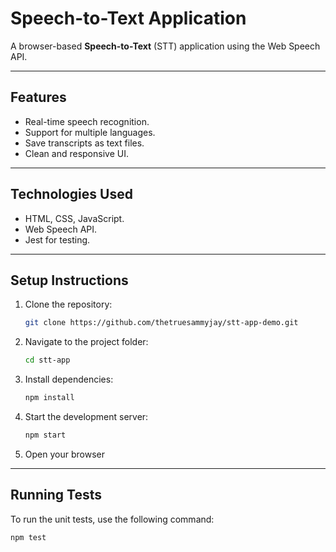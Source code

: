 # Speech-to-Text Application

A browser-based **Speech-to-Text** (STT) application using the Web Speech API.

---

## Features
- Real-time speech recognition.
- Support for multiple languages.
- Save transcripts as text files.
- Clean and responsive UI.

---

## Technologies Used
- HTML, CSS, JavaScript.
- Web Speech API.
- Jest for testing.

---

## Setup Instructions
1. Clone the repository:
   ```bash
   git clone https://github.com/thetruesammyjay/stt-app-demo.git
   ```
2. Navigate to the project folder:
   ```bash
   cd stt-app
   ```
3. Install dependencies:
   ```bash
   npm install
   ```
4. Start the development server:
   ```bash
   npm start
   ```
5. Open your browser

---
## Running Tests

To run the unit tests, use the following command:
   ```bash
   npm test
   ```
